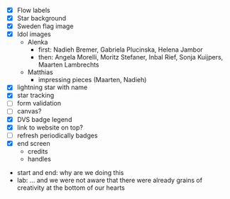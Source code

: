 - [x] Flow labels
- [x] Star background
- [x] Sweden flag image
- [x] Idol images
  - Alenka
    - first: Nadieh Bremer, Gabriela Plucinska, Helena Jambor
    - then: Angela Morelli, Moritz Stefaner, Inbal Rief, Sonja Kuijpers, Maarten Lambrechts
  - Matthias
    - impressing pieces (Maarten, Nadieh)
- [x] lightning star with name
- [x] star tracking
- [ ] form validation
- [ ] canvas?
- [x] DVS badge legend
- [x] link to website on top?
- [ ] refresh periodically badges
- [x] end screen
  - credits
  - handles


- start and end: why are we doing this
- lab: ... and we were not aware that there were already grains of creativity at the bottom of our hearts